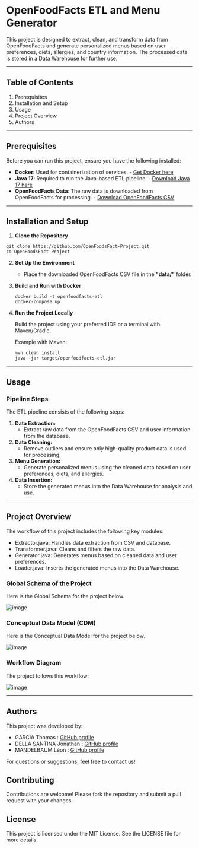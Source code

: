 # OpenFoodFacts ETL and Menu Generator

This project is designed to extract, clean, and transform data from OpenFoodFacts and generate personalized menus based on user preferences, diets, allergies, and country information. The processed data is stored in a Data Warehouse for further use.

---

## Table of Contents

1. Prerequisites
2. Installation and Setup
3. Usage
4. Project Overview
5. Authors

---

## Prerequisites

Before you can run this project, ensure you have the following installed:

- **Docker**: Used for containerization of services. - [Get Docker here](https://www.docker.com/get-started)
- **Java 17**: Required to run the Java-based ETL pipeline. - [Download Java 17 here](https://download.oracle.com/java/17/archive/jdk-17.0.12_windows-x64_bin.msi)
- **OpenFoodFacts Data**: The raw data is downloaded from OpenFoodFacts for processing. - [Download OpenFoodFacts CSV](https://static.openfoodfacts.org/data/en.openfoodfacts.org.products.csv.gz)

---

## Installation and Setup

1. **Clone the Repository**

```
git clone https://github.com/OpenFoodsFact-Project.git
cd OpenFoodsFact-Project
```

2. **Set Up the Environment**
    
    - Place the downloaded OpenFoodFacts CSV file in the **"data/"** folder.

3. **Build and Run with Docker**
       
    ```
    docker build -t openfoodfacts-etl
    docker-compose up
    ```
    
4. **Run the Project Locally**
    
    Build the project using your preferred IDE or a terminal with Maven/Gradle.
    
    Example with Maven:
        
    ```
    mvn clean install
    java -jar target/openfoodfacts-etl.jar   
    ```
    

---

## Usage

### Pipeline Steps

The ETL pipeline consists of the following steps:

1. **Data Extraction:**
    - Extract raw data from the OpenFoodFacts CSV and user information from the database.
2. **Data Cleaning:**
    - Remove outliers and ensure only high-quality product data is used for processing.
3. **Menu Generation:**
    - Generate personalized menus using the cleaned data based on user preferences, diets, and allergies.
4. **Data Insertion:**
    - Store the generated menus into the Data Warehouse for analysis and use.

---

## Project Overview

The workflow of this project includes the following key modules:

- Extractor.java: Handles data extraction from CSV and database.
- Transformer.java: Cleans and filters the raw data.
- Generator.java: Generates menus based on cleaned data and user preferences.
- Loader.java: Inserts the generated menus into the Data Warehouse.

### Global Schema of the Project

Here is the Global Schema for the project below.

![image](https://github.com/user-attachments/assets/fde3451b-c591-4c5a-8fc9-69523ba06ba8)



### Conceptual Data Model (CDM)

Here is the Conceptual Data Model for the project below.

![image](https://github.com/user-attachments/assets/7e3936f7-6c55-4b26-8614-2b0ec5cb732b)


### Workflow Diagram

The project follows this workflow:

![image](https://github.com/user-attachments/assets/2fdab7eb-13b8-49df-a253-e0fb7be91c9d)



---

## Authors

This project was developed by:

- GARCIA Thomas : [GitHub profile](https://github.com/Keods30)
- DELLA SANTINA Jonathan : [GitHub profile](https://github.com/JonathanDS30)
- MANDELBAUM Léon : [GitHub profile](https://github.com/ml704457)
  
For questions or suggestions, feel free to contact us!

## Contributing

Contributions are welcome! Please fork the repository and submit a pull request with your changes.

## License

This project is licensed under the MIT License. See the LICENSE file for more details.
